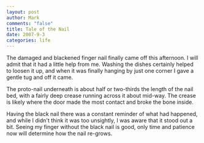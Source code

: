 ```yaml
--- 
layout: post
author: Mark
comments: "false"
title: Tale of the Nail
date: 2007-9-3
categories: life
---
```

The damaged and blackened finger nail finally came off this afternoon.  I will admit that it had a little help from me.  Washing the dishes certainly helped to loosen it up, and when it was finally hanging by just one corner I gave a gentle tug and off it came.

The proto-nail underneath is about half or two-thirds the length of the nail bed, with a fairly deep crease running across it about mid-way.  The crease is likely where the door made the most contact and broke the bone inside.

Having the black nail there was a constant reminder of what had happened, and while I didn't think it was too unsightly, I was aware that it stood out a bit.  Seeing my finger without the black nail is good, only time and patience now will determine how the nail re-grows.
